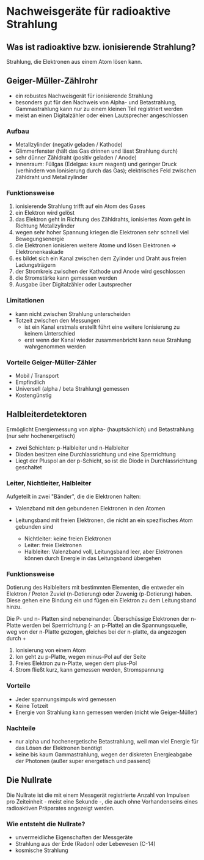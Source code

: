 # Nachweisgeräte für radioaktive Strahlung

## Was ist radioaktive bzw. ionisierende Strahlung?

Strahlung, die Elektronen aus einem Atom lösen kann.

## Geiger-Müller-Zählrohr

- ein robustes Nachweisgerät für ionisierende Strahlung
- besonders gut für den Nachweis von Alpha- und Betastrahlung, Gammastrahlung kann nur zu einem kleinen Teil registriert werden
- meist an einen Digitalzähler oder einen Lautsprecher angeschlossen

### Aufbau

- Metallzylinder (negativ geladen / Kathode)
- Glimmerfenster (hält das Gas drinnen und lässt Strahlung durch)
- sehr dünner Zähldraht (positiv geladen / Anode)
- Innenraum: Füllgas (Edelgas: kaum reagent) und geringer Druck (verhindern von Ionisierung durch das Gas); elektrisches Feld zwischen Zähldraht und Metallzylinder

### Funktionsweise

1. ionisierende Strahlung trifft auf ein Atom des Gases
2. ein Elektron wird gelöst
3. das Elektron geht in Richtung des Zähldrahts, ionisiertes Atom geht in Richtung Metallzylinder
4. wegen sehr hoher Spannung kriegen die Elektronen sehr schnell viel Bewegungsenergie
5. die Elektronen ionisieren weitere Atome und lösen Elektronen => Elektronenkaskade
6. es bildet sich ein Kanal zwischen dem Zylinder und Draht aus freien Ladungsträgern
7. der Stromkreis zwischen der Kathode und Anode wird geschlossen
8. die Stromstärke kann gemessen werden
9. Ausgabe über Digitalzähler oder Lautsprecher

### Limitationen

- kann nicht zwischen Strahlung unterscheiden
- Totzeit zwischen den Messungen
  - ist ein Kanal erstmals erstellt führt eine weitere Ionisierung zu keinem Unterschied
  - erst wenn der Kanal wieder zusammenbricht kann neue Strahlung wahrgenommen werden

### Vorteile Geiger-Müller-Zähler

- Mobil / Transport
- Empfindlich
- Universell (alpha / beta Strahlung) gemessen
- Kostengünstig

## Halbleiterdetektoren

Ermöglicht Energiemessung von alpha- (hauptsächlich) und Betastrahlung (nur sehr hochenergetisch)

- zwei Schichten: p-Halbleiter und n-Halbleiter
- Dioden besitzen eine Durchlassrichtung und eine Sperrrichtung
- Liegt der Pluspol an der p-Schicht, so ist die Diode in Durchlassrichtung geschaltet

### Leiter, Nichtleiter, Halbleiter

Aufgeteilt in zwei "Bänder", die die Elektronen halten:

- Valenzband mit den gebundenen Elektronen in den Atomen
- Leitungsband mit freien Elektronen, die nicht an ein spezifisches Atom gebunden sind

  - Nichtleiter: keine freien Elektronen
  - Leiter: freie Elektronen
  - Halbleiter: Valenzband voll, Leitungsband leer, aber Elektronen können durch Energie in das Leitungsband übergehen

### Funktionsweise

Dotierung des Halbleiters mit bestimmten Elementen, die entweder ein Elektron / Proton Zuviel (n-Dotierung) oder Zuwenig (p-Dotierung) haben. Diese gehen eine Bindung ein und fügen ein Elektron zu dem Leitungsband hinzu.

Die P- und n- Platten sind nebeneinander. Überschüssige Elektronen der n-Platte werden bei Sperrrichtung (- an p-Platte) an die Spannungsquelle, weg von der n-Platte gezogen, gleiches bei der n-platte, da angezogen durch +

1. Ionisierung von einem Atom
2. Ion geht zu p-Platte, wegen minus-Pol auf der Seite
3. Freies Elektron zu n-Platte, wegen dem plus-Pol
4. Strom fließt kurz, kann gemessen werden, Stromspannung

### Vorteile

- Jeder spannungsimpuls wird gemessen
- Keine Totzeit
- Energie von Strahlung kann gemessen werden (nicht wie Geiger-Müller)

### Nachteile

- nur alpha und hochenergetische Betastrahlung, weil man viel Energie für das Lösen der Elektronen benötigt
- keine bis kaum Gammastrahlung, wegen der diskreten Energieabgabe der Photonen (außer super energetisch und passend)

## Die Nullrate

Die Nullrate ist die mit einem Messgerät registrierte Anzahl von Impulsen pro Zeiteinheit - meist eine Sekunde -, die auch ohne Vorhandenseins eines radioaktiven Präparates angezeigt werden.

### Wie entsteht die Nullrate?

- unvermeidliche Eigenschaften der Messgeräte
- Strahlung aus der Erde (Radon) oder Lebewesen (C-14)
- kosmische Strahlung
